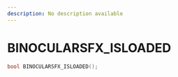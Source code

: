 ```yaml
---
description: No description available 
---
```


# BINOCULARSFX_ISLOADED

```cpp
bool BINOCULARSFX_ISLOADED();
```